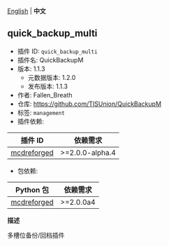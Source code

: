 [English](readme.md) | **中文**

## quick_backup_multi

- 插件 ID: `quick_backup_multi`
- 插件名: QuickBackupM
- 版本: 1.1.3
  - 元数据版本: 1.2.0
  - 发布版本: 1.1.3
- 作者: Fallen_Breath
- 仓库: https://github.com/TISUnion/QuickBackupM
- 标签: `management`
- 插件依赖:

| 插件 ID | 依赖需求 |
| --- | --- |
| [mcdreforged](/plugins/mcdreforged/readme-zh_cn.md) | \>=2.0.0-alpha.4 |

- 包依赖:

| Python 包 | 依赖需求 |
| --- | --- |
| [mcdreforged](https://pypi.org/project/mcdreforged/) | \>=2.0.0a4 |

**描述**

多槽位备份/回档插件


